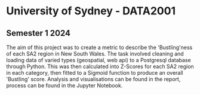 # University of Sydney - DATA2001
## Semester 1 2024

The aim of this project was to create a metric to describe the 'Bustling'ness of each SA2 region in New South Wales. The task involved cleaning and loading data of varied types (geospatial, web api) to a Postgresql database through Python. This was then calculated into Z-Scores for each SA2 region in each category, then fitted to a Sigmoid function to produce an overall 'Bustling' score. Analysis and visualisations can be found in the report, process can be found in the Jupyter Notebook.
